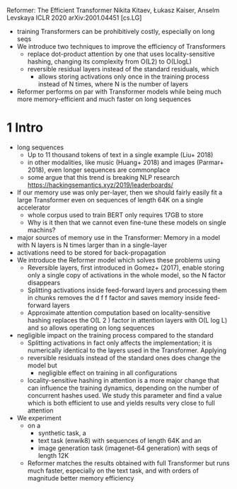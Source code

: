 Reformer: The Efficient Transformer
Nikita Kitaev, Łukasz Kaiser, Anselm Levskaya
ICLR 2020 arXiv:2001.04451 [cs.LG]

* training Transformers can be prohibitively costly, especially on long seqs
* We introduce two techniques to improve the efficiency of Transformers
  * replace dot-product attention by one that uses locality-sensitive hashing,
    changing its complexity from O(L2) to O(LlogL)
  * reversible residual layers instead of the standard residuals, which
    * allows storing activations only once in the training process
      instead of N times, where N is the number of layers
* Reformer performs on par with Transformer models while being
  much more memory-efficient and much faster on long sequences

# 1 Intro

* long sequences
  * Up to 11 thousand tokens of text in a single example (Liu+ 2018)
  * in other modalities, like music (Huang+ 2018) and images (Parmar+ 2018),
    even longer sequences are commonplace
  * some argue that this trend is breaking NLP research
    https://hackingsemantics.xyz/2019/leaderboards/
* If our memory use was only per-layer, then we should fairly easily fit a large
  Transformer even on sequences of length 64K on a single accelerator
  * whole corpus used to train BERT only requires 17GB to store
  * Why is it then that we cannot even fine-tune these models on single machins?  
* major sources of memory use in the Transformer:
  Memory in a model with N layers is N times larger than in a single-layer
* activations need to be stored for back-propagation
* We introduce the Reformer model which solves these problems using
  * Reversible layers, first introduced in Gomez+ (2017), enable storing only a
    single copy of activations in the whole model, so the N factor disappears
  * Splitting activations inside feed-forward layers and processing them in
    chunks removes the d f f factor and saves memory inside feed-forward layers
  * Approximate attention computation based on locality-sensitive hashing
    replaces the O(L 2 ) factor in attention layers with O(L log L) and so
    allows operating on long sequences
* negligible impact on the training process compared to the standard
  * Splitting activations in fact only affects the implementation; it is
    numerically identical to the layers used in the Transformer. Applying
  * reversible residuals instead of the standard ones does change the model but
    * negligible effect on training in all configurations
  * locality-sensitive hashing in attention is a more major change that 
    can influence the training dynamics, depending on the number of concurrent
    hashes used. We study this parameter and find a value which is both
    efficient to use and yields results very close to full attention
* We experiment
  * on a
    * synthetic task, a
    * text task (enwik8) with sequences of length 64K and an
    * image generation task (imagenet-64 generation) with seqs of length 12K
  * Reformer matches the results obtained with full Transformer but runs much
    faster, especially on the text task, and with orders of magnitude better
    memory efficiency
